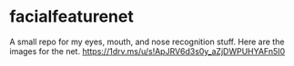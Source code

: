 # facialfeaturenet
A small repo for my eyes, mouth, and nose recognition stuff.
Here are the images for the net. https://1drv.ms/u/s!ApJRV6d3s0y_aZjDWPUHYAFn5I0 

